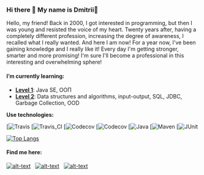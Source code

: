 ### Hi there 👋 My name is Dmitrii🌱

<p>Hello, my friend! Back in 2000, I got interested in programming, but then I was young and resisted the voice of my heart. Twenty years after, having a completely different profession, increasing the degree of awareness, I recalled what I really wanted. And here I am now! For a year now, I've been gaining knowledge and I really like it! Every day I'm getting stronger, smarter and more promising! I'm sure I'll become a professional in this interesting and overwhelming sphere!</p>
<h4>I’m currently learning:</h4>
<ul>
  <li><strong><a href="https://github.com/Siskinbird/job4j">Level 1</a></strong>: Java SE, ООП</li>
  <li><strong><a href="https://github.com/Siskinbird/job4j_design">Level 2</a></strong>: Data structures and algorithms, input-output, SQL, JDBC, Garbage Collection, OOD</li>
</ul>

<b>Use technologies:</b>

[![Travis](https://img.shields.io/badge/Travis-CI-green)
[![Travis_CI](https://img.shields.io/travis/Siskinbird/job4j_design?style=plastic)
[![Codecov](https://img.shields.io/badge/Codecov-IO-green)
[![Codecov](https://img.shields.io/codecov/c/gh/Siskinbird/job4j_design)
[![Java](https://img.shields.io/badge/Java-8-orange)
[![Maven](https://img.shields.io/badge/Maven-3-red)
[![JUnit](https://img.shields.io/badge/JUnit-5-green)

[![Top Langs](https://github-readme-stats.vercel.app/api/top-langs/?username=siskinbird&hide=css&layout=compact)](https://github.com/anuraghazra/github-readme-stats)

<h4>Find me here:</h4>

[![alt-text](https://img.shields.io/badge/-ВКонтакте-blue?style=flat&logo=vk&logoColor=white  "vk.com")](https://vk.com/chigoff)&nbsp;&nbsp;
[![alt-text](https://img.shields.io/badge/-instagram-E4405F?style=flat&logo=instagram&logoColor=white)](https://www.instagram.com/d.chig)&nbsp;&nbsp;
[![alt-text](https://img.shields.io/badge/-telegram-grey?style=flat&logo=telegram&logoColor=white)](https://t.me/Siskin_bird)&nbsp;&nbsp;

<!--
- 🔭 I’m currently working on ...
- 🌱 I’m currently learning ...
- 👯 I’m looking to collaborate on ...
- 🤔 I’m looking for help with ...
- 💬 Ask me about ...
- 📫 How to reach me: ...
- 😄 Pronouns: ...
- ⚡ Fun fact: ...
-->

